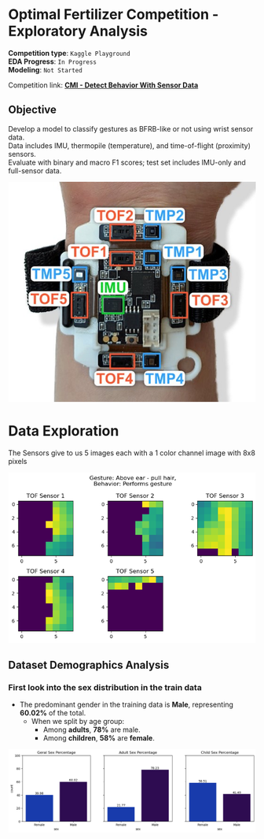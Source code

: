 # Optimal Fertilizer Competition - Exploratory Analysis  

**Competition type**: ``Kaggle Playground``<br>
**EDA Progress**: ``In Progress``<br>
**Modeling**: ``Not Started``<br>

Competition link: **[CMI - Detect Behavior With Sensor Data](https://www.kaggle.com/competitions/cmi-detect-behavior-with-sensor-data)**


## Objective
Develop a model to classify gestures as BFRB-like or not using wrist sensor data.  
Data includes IMU, thermopile (temperature), and time-of-flight (proximity) sensors.  
Evaluate with binary and macro F1 scores; test set includes IMU-only and full-sensor data.  

![Sensor in wrist photo](Images/Sensor_Img.jpg)

# Data Exploration 
The Sensors give to us 5 images each with a 1 color channel image with 8x8 pixels <br>

![Tof Sensors images](Images/tof_sensors.png)

## Dataset Demographics Analysis

### First look into the sex distribution in the train data

- The predominant gender in the training data is **Male**, representing **60.02%** of the total.
  - When we split by age group:
    - Among **adults**, **78%** are male.
    - Among **children**, **58%** are **female**.


![Demographics Sex Plots](Images/demographics_sex.png) 


